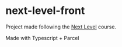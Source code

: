 # next-level-front

Project made following the [Next Level](https://nextlevelweek.com/) course.

Made with Typescript + Parcel
